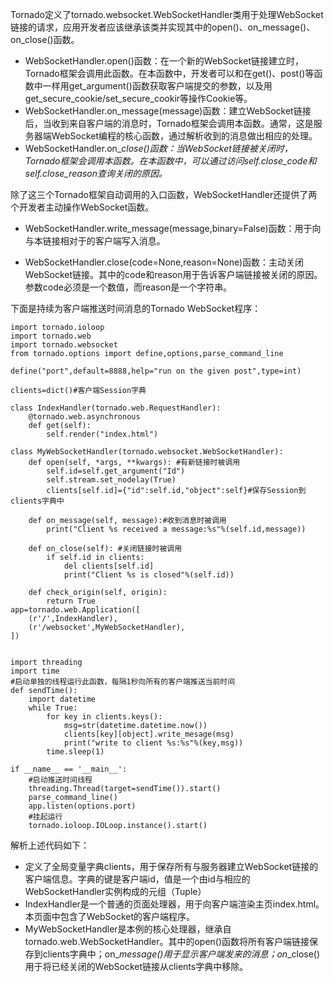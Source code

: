 Tornado定义了tornado.websocket.WebSocketHandler类用于处理WebSocket链接的请求，应用开发者应该继承该类并实现其中的open\(\)、on\_message\(\)、on\_close\(\)函数。

* WebSocketHandler.open\(\)函数：在一个新的WebSocket链接建立时，Tornado框架会调用此函数。在本函数中，开发者可以和在get\(\)、post\(\)等函数中一样用get\_argument\(\)函数获取客户端提交的参数，以及用get\_secure\_cookie/set\_secure\_cookir等操作Cookie等。
* WebSocketHandler.on\_message\(message\)函数：建立WebSocket链接后，当收到来自客户端的消息时，Tornado框架会调用本函数。通常，这是服务器端WebSocket编程的核心函数，通过解析收到的消息做出相应的处理。
* WebSocketHandler.on\__close\(\)函数：当WebSocket链接被关闭时，Tornado框架会调用本函数。在本函数中，可以通过访问self.close\_code和self.close\_reason查询关闭的原因。_

除了这三个Tornado框架自动调用的入口函数，WebSocketHandler还提供了两个开发者主动操作WebSocket函数。

* WebSocketHandler.write\_message\(message,binary=False\)函数：用于向与本链接相对于的客户端写入消息。

* WebSocketHandler.close\(code=None,reason=None\)函数：主动关闭WebSocket链接。其中的code和reason用于告诉客户端链接被关闭的原因。参数code必须是一个数值，而reason是一个字符串。

下面是持续为客户端推送时间消息的Tornado WebSocket程序：

```
import tornado.ioloop
import tornado.web
import tornado.websocket
from tornado.options import define,options,parse_command_line

define("port",default=8888,help="run on the given post",type=int)

clients=dict()#客户端Session字典

class IndexHandler(tornado.web.RequestHandler):
    @tornado.web.asynchronous
    def get(self):
        self.render("index.html")

class MyWebSocketHandler(tornado.websocket.WebSocketHandler):
    def open(self, *args, **kwargs): #有新链接时被调用
        self.id=self.get_argument("Id")
        self.stream.set_nodelay(True)
        clients[self.id]={"id":self.id,"object":self}#保存Session到clients字典中

    def on_message(self, message):#收到消息时被调用
        print("Client %s received a message:%s"%(self.id,message))

    def on_close(self): #关闭链接时被调用
        if self.id in clients:
            del clients[self.id]
            print("Client %s is closed"%(self.id))

    def check_origin(self, origin):
        return True
app=tornado.web.Application([
    (r'/',IndexHandler),
    (r'/websocket',MyWebSocketHandler),
])


import threading
import time
#启动单独的线程运行此函数，每隔1秒向所有的客户端推送当前时间
def sendTime():
    import datetime
    while True:
        for key in clients.keys():
            msg=str(datetime.datetime.now())
            clients[key][object].write_mesage(msg)
            print("write to client %s:%s"%(key,msg))
        time.sleep(1)

if __name__ == '__main__':
    #启动推送时间线程
    threading.Thread(target=sendTime()).start()
    parse_command_line()
    app.listen(options.port)
    #挂起运行
    tornado.ioloop.IOLoop.instance().start()
```

解析上述代码如下：

* 定义了全局变量字典clients，用于保存所有与服务器建立WebSocket链接的客户端信息。字典的键是客户端id，值是一个由id与相应的WebSocketHandler实例构成的元组（Tuple）
* IndexHandler是一个普通的页面处理器，用于向客户端渲染主页index.html。本页面中包含了WebSocket的客户端程序。
* MyWebSocketHandler是本例的核心处理器，继承自tornado.web.WebSocketHandler。其中的open\(\)函数将所有客户端链接保存到clients字典中；on\__message\(\)用于显示客户端发来的消息；on_\_close\(\)用于将已经关闭的WebSocket链接从clients字典中移除。



